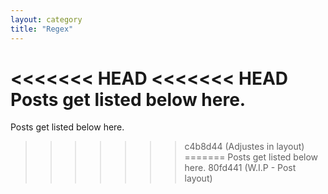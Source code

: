 ```yaml
---
layout: category
title: "Regex"
---
```


<<<<<<< HEAD
<<<<<<< HEAD
Posts get listed below here.
=======

Posts get listed below here.
>>>>>>> c4b8d44 (Adjustes in layout)
=======
Posts get listed below here.
>>>>>>> 80fd441 (W.I.P - Post layout)
